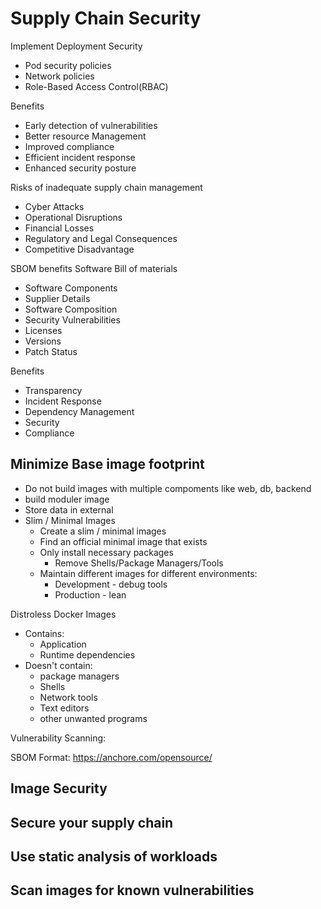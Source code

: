 # Supply Chain Security
Implement Deployment Security
- Pod security policies
- Network policies
- Role-Based Access Control(RBAC)

Benefits
- Early detection of vulnerabilities
- Better resource Management
- Improved compliance
- Efficient incident response
- Enhanced security posture

Risks of inadequate supply chain management
- Cyber Attacks
- Operational Disruptions
- Financial Losses
- Regulatory and Legal Consequences
- Competitive Disadvantage

SBOM benefits
Software Bill of materials
- Software Components
- Supplier Details
- Software Composition
- Security Vulnerabilities
- Licenses
- Versions
- Patch Status

Benefits
- Transparency
- Incident Response
- Dependency Management
- Security
- Compliance

## Minimize Base image footprint
- Do not build images with multiple compoments like web, db, backend
- build moduler image
- Store data in external
- Slim /  Minimal Images
  - Create a slim / minimal images
  - Find an official minimal image that exists
  - Only install necessary packages
    - Remove Shells/Package Managers/Tools
  - Maintain different images for different environments:
    - Development - debug tools
    - Production - lean

Distroless Docker Images
- Contains:
  - Application
  - Runtime dependencies
- Doesn't contain:
  - package managers
  - Shells
  - Network tools
  - Text editors
  - other unwanted programs

Vulnerability Scanning:

SBOM Format:
https://anchore.com/opensource/


## Image Security
## Secure your supply chain
## Use static analysis of workloads
## Scan images for known vulnerabilities

